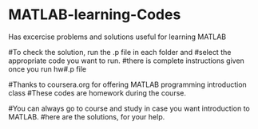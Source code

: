 # MATLAB-learning-Codes
Has excercise problems and solutions useful for learning MATLAB 

#To check the solution, run the .p file in each folder and 
#select the appropriate code you want to run.
#there is complete instructions given once you run hw#.p file 


#Thanks to coursera.org for offering MATLAB programming introduction class
#These codes are homework during the course.

#You can always go to course and study in case you want introduction to MATLAB.
#here are the solutions, for your help.